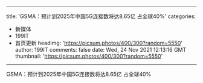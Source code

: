 
---
title: 'GSMA：预计到2025年中国5G连接数将达8.65亿 占全球40%'
categories: 
 - 新媒体
 - 199IT
 - 首页更新
headimg: 'https://picsum.photos/400/300?random=5550'
author: 199IT
comments: false
date: Wed, 24 Nov 2021 12:13:16 GMT
thumbnail: 'https://picsum.photos/400/300?random=5550'
---

<div>   
GSMA：预计到2025年中国5G连接数将达8.65亿 占全球40%  
</div>
            